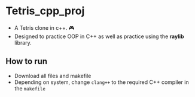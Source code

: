 # Tetris_cpp_proj
- A Tetris clone in c++. 🎮
- Designed to practice OOP in C++ as well as practice using the **raylib** library.
## How to run
- Download all files and makefile
- Depending on system, change `clang++` to the required C++ compiler in the `makefile`
  
